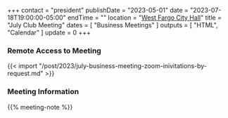 +++
contact = "president"
publishDate = "2023-05-01"
date = "2023-07-18T19:00:00-05:00"
endTime = ""
location = "[West Fargo City Hall](/places/west-fargo-city-hall/)"
title = "July Club Meeting"
dates = [ "Business Meetings" ]
outputs = [ "HTML", "Calendar" ]
update = 0
+++
### Remote Access to Meeting

{{< import "/post/2023/july-business-meeting-zoom-inivitations-by-request.md" >}}

### Meeting Information

{{% meeting-note %}}

